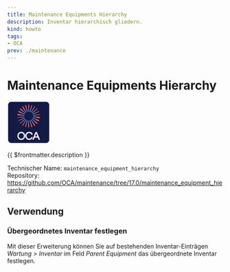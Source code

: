 ```yaml
---
title: Maintenance Equipments Hierarchy
description: Inventar hierarchisch gliedern.
kind: howto
tags:
- OCA
prev: ./maintenance
---
```

# Maintenance Equipments Hierarchy
![icon_oca_app](attachments/icon_oca_app.png)

{{ $frontmatter.description }}

Technischer Name: `maintenance_equipment_hierarchy`\
Repository: <https://github.com/OCA/maintenance/tree/17.0/maintenance_equipment_hierarchy>

## Verwendung

### Übergeordnetes Inventar festlegen

Mit dieser Erweiterung können Sie auf bestehenden Inventar-Einträgen *Wartung > Inventar* im Feld *Parent Equipment* das übergeordnete Inventar festlegen.